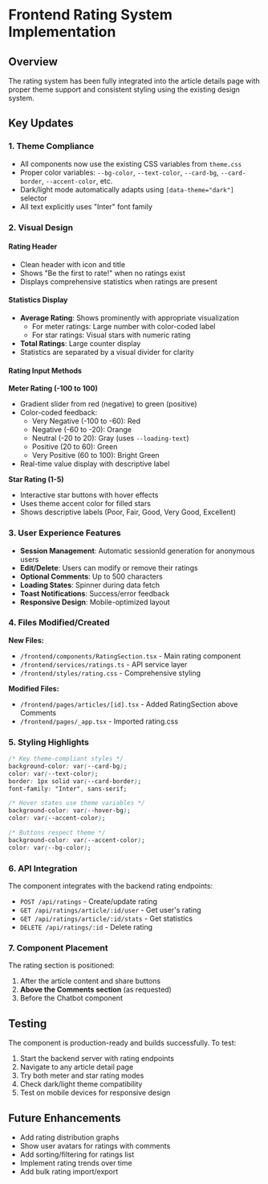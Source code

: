# Frontend Rating System Implementation

## Overview

The rating system has been fully integrated into the article details page with proper theme support and consistent styling using the existing design system.

## Key Updates

### 1. Theme Compliance

- All components now use the existing CSS variables from `theme.css`
- Proper color variables: `--bg-color`, `--text-color`, `--card-bg`, `--card-border`, `--accent-color`, etc.
- Dark/light mode automatically adapts using `[data-theme="dark"]` selector
- All text explicitly uses "Inter" font family

### 2. Visual Design

#### Rating Header

- Clean header with icon and title
- Shows "Be the first to rate!" when no ratings exist
- Displays comprehensive statistics when ratings are present

#### Statistics Display

- **Average Rating**: Shows prominently with appropriate visualization
  - For meter ratings: Large number with color-coded label
  - For star ratings: Visual stars with numeric rating
- **Total Ratings**: Large counter display
- Statistics are separated by a visual divider for clarity

#### Rating Input Methods

**Meter Rating (-100 to 100)**

- Gradient slider from red (negative) to green (positive)
- Color-coded feedback:
  - Very Negative (-100 to -60): Red
  - Negative (-60 to -20): Orange
  - Neutral (-20 to 20): Gray (uses `--loading-text`)
  - Positive (20 to 60): Green
  - Very Positive (60 to 100): Bright Green
- Real-time value display with descriptive label

**Star Rating (1-5)**

- Interactive star buttons with hover effects
- Uses theme accent color for filled stars
- Shows descriptive labels (Poor, Fair, Good, Very Good, Excellent)

### 3. User Experience Features

- **Session Management**: Automatic sessionId generation for anonymous users
- **Edit/Delete**: Users can modify or remove their ratings
- **Optional Comments**: Up to 500 characters
- **Loading States**: Spinner during data fetch
- **Toast Notifications**: Success/error feedback
- **Responsive Design**: Mobile-optimized layout

### 4. Files Modified/Created

**New Files:**

- `/frontend/components/RatingSection.tsx` - Main rating component
- `/frontend/services/ratings.ts` - API service layer
- `/frontend/styles/rating.css` - Comprehensive styling

**Modified Files:**

- `/frontend/pages/articles/[id].tsx` - Added RatingSection above Comments
- `/frontend/pages/_app.tsx` - Imported rating.css

### 5. Styling Highlights

```css
/* Key theme-compliant styles */
background-color: var(--card-bg);
color: var(--text-color);
border: 1px solid var(--card-border);
font-family: "Inter", sans-serif;

/* Hover states use theme variables */
background-color: var(--hover-bg);
color: var(--accent-color);

/* Buttons respect theme */
background-color: var(--accent-color);
color: var(--bg-color);
```

### 6. API Integration

The component integrates with the backend rating endpoints:

- `POST /api/ratings` - Create/update rating
- `GET /api/ratings/article/:id/user` - Get user's rating
- `GET /api/ratings/article/:id/stats` - Get statistics
- `DELETE /api/ratings/:id` - Delete rating

### 7. Component Placement

The rating section is positioned:

1. After the article content and share buttons
2. **Above the Comments section** (as requested)
3. Before the Chatbot component

## Testing

The component is production-ready and builds successfully. To test:

1. Start the backend server with rating endpoints
2. Navigate to any article detail page
3. Try both meter and star rating modes
4. Check dark/light theme compatibility
5. Test on mobile devices for responsive design

## Future Enhancements

- Add rating distribution graphs
- Show user avatars for ratings with comments
- Add sorting/filtering for ratings list
- Implement rating trends over time
- Add bulk rating import/export
